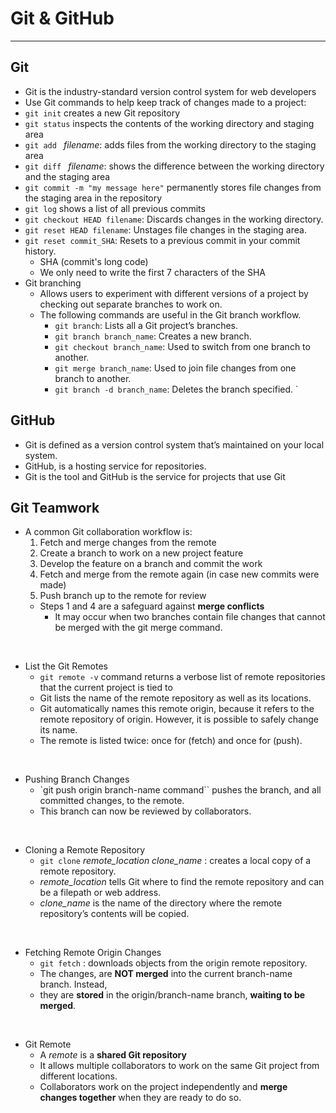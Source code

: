 # Git & GitHub
---
## Git
* Git is the industry-standard version control system for web developers
* Use Git commands to help keep track of changes made to a project:
* `git init` creates a new Git repository
* `git status` inspects the contents of the working directory and staging area
* `git add ` *filename*: adds files from the working directory to the staging area
* `git diff ` *filename*: shows the difference between the working directory and the staging area
* `git commit -m "my message here"` permanently stores file changes from the staging area in the repository
* `git log` shows a list of all previous commits
* `git checkout HEAD filename`: Discards changes in the working directory.
* `git reset HEAD filename`: Unstages file changes in the staging area.
* `git reset commit_SHA`: Resets to a previous commit in your commit history.
    * SHA (commit's long code)
    * We only need to write the first 7 characters of the SHA
* Git branching 
    * Allows users to experiment with different versions of a project by checking out separate branches to work on.
    * The following commands are useful in the Git branch workflow.
        * `git branch`: Lists all a Git project’s branches.
        * `git branch branch_name`: Creates a new branch.
        * `git checkout branch_name`: Used to switch from one branch to another.
        * `git merge branch_name`: Used to join file changes from one branch to another.
        * `git branch -d branch_name`: Deletes the branch specified.
`
## GitHub

* Git is defined as a version control system that’s maintained on your local system.
* GitHub, is a hosting service for repositories.
* Git is the tool and GitHub is the service for projects that use Git

## Git Teamwork

* A common Git collaboration workflow is:
    1. Fetch and merge changes from the remote
    2. Create a branch to work on a new project feature
    3. Develop the feature on a branch and commit the work
    4. Fetch and merge from the remote again (in case new commits were made)
    5. Push branch up to the remote for review
    * Steps 1 and 4 are a safeguard against **merge conflicts**
        * It may occur when two branches contain file changes that cannot be merged with the git merge command.
<br />

* List the Git Remotes
    * `git remote -v` command returns a verbose list of remote repositories that the current project is tied to
    * Git lists the name of the remote repository as well as its locations.
    * Git automatically names this remote origin, because it refers to the remote repository of origin. However, it is possible to safely change its name.
    * The remote is listed twice: once for (fetch) and once for (push).
<br />

* Pushing Branch Changes
    * `git push origin branch-name command`` pushes the branch, and all committed changes, to the remote. 
    * This branch can now be reviewed by collaborators.
<br />

* Cloning a Remote Repository   
    * `git clone` *remote_location* *clone_name* : creates a local copy of a remote repository.
    * *remote_location* tells Git where to find the remote repository and can be a filepath or web address.
    * *clone_name* is the name of the directory where the remote repository’s contents will be copied.  
<br />

* Fetching Remote Origin Changes
    * `git fetch` : downloads objects from the origin remote repository.
    * The changes, are **NOT merged** into the current branch-name branch. Instead, 
    * they are **stored** in the origin/branch-name branch, **waiting to be merged**.
<br />

* Git Remote
    * A *remote* is a **shared Git repository** 
    * It allows multiple collaborators to work on the same Git project from different locations.
    * Collaborators work on the project independently and **merge changes together** when they are ready to do so.